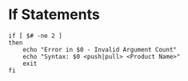 # If Statements

    if [ $# -ne 2 ]
    then
        echo "Error in $0 - Invalid Argument Count"
        echo "Syntax: $0 <push|pull> <Product Name>"
        exit
    fi